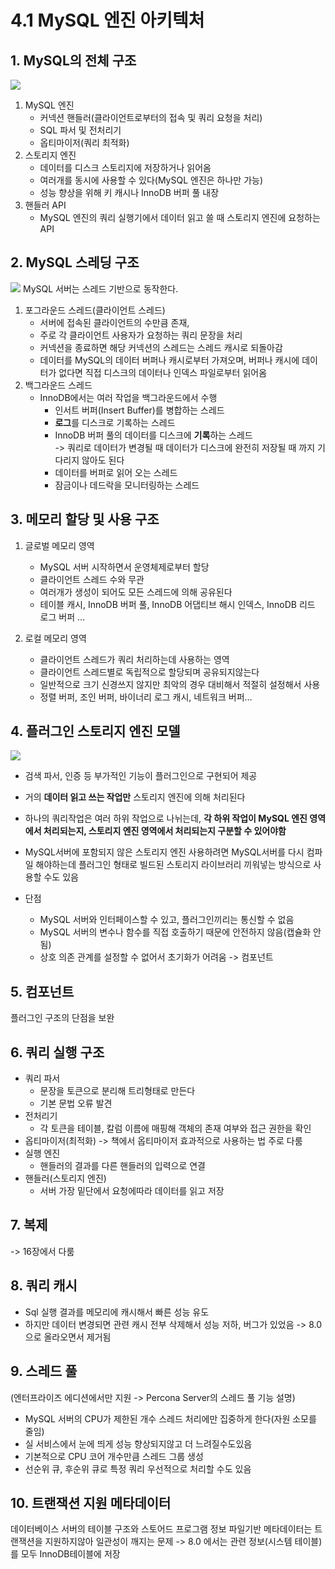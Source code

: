 # 4.1 MySQL 엔진 아키텍처
## 1. MySQL의 전체 구조
![](4.1%20MySQL%20%E1%84%8B%E1%85%A6%E1%86%AB%E1%84%8C%E1%85%B5%E1%86%AB%20%E1%84%8B%E1%85%A1%E1%84%8F%E1%85%B5%E1%84%90%E1%85%A6%E1%86%A8%E1%84%8E%E1%85%A5/%E1%84%89%E1%85%B3%E1%84%8F%E1%85%B3%E1%84%85%E1%85%B5%E1%86%AB%E1%84%89%E1%85%A3%E1%86%BA%202022-12-05%20%E1%84%8B%E1%85%A9%E1%84%92%E1%85%AE%208.49.09.png)
1. MySQL 엔진
	* 커넥션 핸들러(클라이언트로부터의 접속 및 쿼리 요청을 처리)
	* SQL 파서 및 전처리기
	* 옵티마이저(쿼리 최적화)
2. 스토리지 엔진
	* 데이터를 디스크 스토리지에 저장하거나 읽어옴
	* 여러개를 동시에 사용할 수 있다(MySQL 엔진은 하나만 가능)
	* 성능 향상을 위해 키 캐시나 InnoDB 버퍼 풀 내장
3. 핸들러 API
	*  MySQL 엔진의 쿼리 실행기에서 데이터 읽고 쓸 때 스토리지 엔진에 요청하는 API
	
## 2. MySQL 스레딩 구조
![](4.1%20MySQL%20%E1%84%8B%E1%85%A6%E1%86%AB%E1%84%8C%E1%85%B5%E1%86%AB%20%E1%84%8B%E1%85%A1%E1%84%8F%E1%85%B5%E1%84%90%E1%85%A6%E1%86%A8%E1%84%8E%E1%85%A5/%E1%84%89%E1%85%B3%E1%84%8F%E1%85%B3%E1%84%85%E1%85%B5%E1%86%AB%E1%84%89%E1%85%A3%E1%86%BA%202022-12-05%20%E1%84%8B%E1%85%A9%E1%84%92%E1%85%AE%208.17.45.png)
MySQL 서버는 스레드 기반으로 동작한다. 

1. 포그라운드 스레드(클라이언트 스레드)
	* 서버에 접속된 클라이언트의 수만큼 존재, 
	* 주로 각 클라이언트 사용자가 요청하는 쿼리 문장을 처리
	* 커넥션을 종료하면 해당 커넥션의 스레드는 스레드 캐시로 되돌아감
	* 데이터를 MySQL의 데이터 버퍼나 캐시로부터 가져오며, 버퍼나 캐시에 데이터가 없다면 직접 디스크의 데이터나 인덱스 파일로부터 읽어옴
2. 백그라운드 스레드
	* InnoDB에서는 여러 작업을 백그라운드에서 수행
		* 인서트 버퍼(Insert Buffer)를 병합하는 스레드	
		* **로그**를 디스크로 기록하는 스레드	
		* InnoDB 버퍼 풀의 데이터를 디스크에 **기록**하는 스레드	
		-> 쿼리로 데이터가 변경될 때 데이터가 디스크에 완전히 저장될 때 까지 기다리지 않아도 된다
		* 데이터를 버퍼로 읽어 오는 스레드	
		* 잠금이나 데드락을 모니터링하는 스레드


## 3. 메모리 할당 및 사용 구조
1. 글로벌 메모리 영역
	* MySQL 서버 시작하면서 운영체제로부터 할당
	* 클라이언트 스레드 수와 무관
	* 여러개가 생성이 되어도 모든 스레드에 의해 공유된다
	* 테이블 캐시, InnoDB 버퍼 풀, InnoDB 어댑티브 해시 인덱스, InnoDB 리드 로그 버퍼 …

2. 로컬 메모리 영역
	* 클라이언트 스레드가 쿼리 처리하는데 사용하는 영역
	* 클라이언트 스레드별로 독립적으로 할당되며 공유되지않는다
	* 일반적으로 크기 신경쓰지 않지만 최악의 경우 대비해서 적절히 설정해서 사용
	* 정렬 버퍼, 조인 버퍼, 바이너리 로그 캐시, 네트워크 버퍼…

## 4. 플러그인 스토리지 엔진 모델
![](4.1%20MySQL%20%E1%84%8B%E1%85%A6%E1%86%AB%E1%84%8C%E1%85%B5%E1%86%AB%20%E1%84%8B%E1%85%A1%E1%84%8F%E1%85%B5%E1%84%90%E1%85%A6%E1%86%A8%E1%84%8E%E1%85%A5/%E1%84%89%E1%85%B3%E1%84%8F%E1%85%B3%E1%84%85%E1%85%B5%E1%86%AB%E1%84%89%E1%85%A3%E1%86%BA%202022-12-05%20%E1%84%8B%E1%85%A9%E1%84%92%E1%85%AE%208.31.09.png)
* 검색 파서, 인증 등 부가적인 기능이 플러그인으로 구현되어 제공

* 거의 **데이터 읽고 쓰는 작업만** 스토리지 엔진에 의해 처리된다
* 하나의 쿼리작업은 여러 하위 작업으로 나뉘는데, **각 하위 작업이 MySQL 엔진 영역에서 처리되는지, 스토리지 엔진 영역에서 처리되는지 구분할 수 있어야함**
* MySQL서버에 포함되지 않은 스토리지 엔진 사용하려면 MySQL서버를 다시 컴파일 해야하는데 플러그인 형태로 빌드된 스토리지 라이브러리 끼워넣는 방식으로 사용할 수도 있음

* 단점
	 * MySQL 서버와 인터페이스할 수 있고, 플러그인끼리는 통신할 수 없음
	 * MySQL 서버의 변수나 함수를 직접 호출하기 때문에 안전하지 않음(캡슐화 안 됨)	
	 * 상호 의존 관계를 설정할 수 없어서 초기화가 어려움
	-> 컴포넌트 

## 5. 컴포넌트
플러그인 구조의 단점을 보완

## 6. 쿼리 실행 구조
* 쿼리 파서
	* 문장을 토큰으로 분리해 트리형태로 만든다
	* 기본 문법 오류 발견
* 전처리기
	* 각 토큰을 테이블, 칼럼 이름에 매핑해 객체의 존재 여부와 접근 권한을 확인
* 옵티마이저(최적화) -> 책에서 옵티마이저 효과적으로 사용하는 법 주로 다룸
* 실행 엔진
	* 핸들러의 결과를 다른 핸들러의 입력으로 연결
* 핸들러(스토리지 엔진)
	* 서버 가장 밑단에서 요청에따라 데이터를 읽고 저장

## 7. 복제 
-> 16장에서 다룸

## 8. 쿼리 캐시
* Sql 실행 결과를 메모리에 캐시해서 빠른 성능 유도
* 하지만 데이터 변경되면 관련 캐시 전부 삭제해서 성능 저하, 버그가 있었음
-> 8.0으로 올라오면서 제거됨
## 9. 스레드 풀
(엔터프라이즈 에디션에서만 지원
-> Percona Server의 스레드 풀 기능 설명)
* MySQL 서버의 CPU가 제한된 개수 스레드 처리에만 집중하게 한다(자원 소모를 줄임)
* 실 서비스에서 눈에 띄게 성능 향상되지않고 더 느려질수도있음
* 기본적으로 CPU 코어 개수만큼 스레드 그룹 생성
* 선순위 큐, 후순위 큐로 특정 쿼리 우선적으로 처리할 수도 있음

## 10. 트랜잭션 지원 메타데이터
데이터베이스 서버의 테이블 구조와 스토어드 프로그램 정보
파일기반 메타데이터는 트랜잭션을 지원하지않아 일관성이 깨지는 문제
-> 8.0 에서는 관련 정보(시스템 테이블)를 모두 InnoDB테이블에 저장